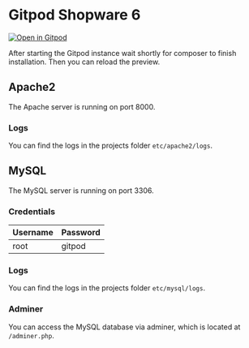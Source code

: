 # Gitpod Shopware 6

[![Open in Gitpod](https://gitpod.io/button/open-in-gitpod.svg)](https://gitpod.io/#https://github.com/codeblick/gitpod-shopware-6)

After starting the Gitpod instance wait shortly for composer to finish installation. Then you can reload the preview.

## Apache2

The Apache server is running on port 8000.

### Logs

You can find the logs in the projects folder `etc/apache2/logs`.

## MySQL

The MySQL server is running on port 3306.

### Credentials

|Username|Password|
|--------|--------|
|root    |gitpod  |

### Logs

You can find the logs in the projects folder `etc/mysql/logs`.

### Adminer

You can access the MySQL database via adminer, which is located at `/adminer.php`.
